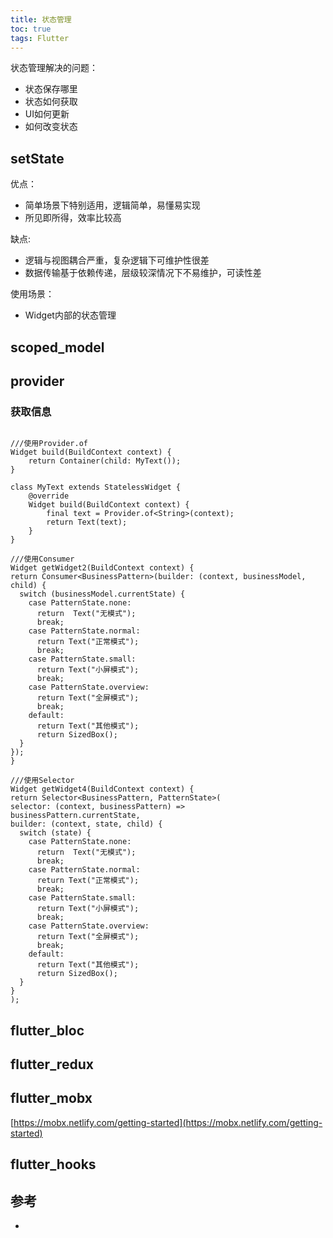 ```yaml
---
title: 状态管理
toc: true
tags: Flutter
---
```



状态管理解决的问题：

- 状态保存哪里
- 状态如何获取
- UI如何更新
- 如何改变状态



## setState

优点：
- 简单场景下特别适用，逻辑简单，易懂易实现
- 所见即所得，效率比较高

缺点:
- 逻辑与视图耦合严重，复杂逻辑下可维护性很差
- 数据传输基于依赖传递，层级较深情况下不易维护，可读性差

使用场景：
- Widget内部的状态管理

## scoped_model


## provider

### 获取信息

```

///使用Provider.of
Widget build(BuildContext context) {
    return Container(child: MyText());
}

class MyText extends StatelessWidget {
    @override
    Widget build(BuildContext context) {
        final text = Provider.of<String>(context);
        return Text(text);
    }
}

///使用Consumer
Widget getWidget2(BuildContext context) {
return Consumer<BusinessPattern>(builder: (context, businessModel, child) {
  switch (businessModel.currentState) {
    case PatternState.none:
      return  Text("无模式");
      break;
    case PatternState.normal:
      return Text("正常模式");
      break;
    case PatternState.small:
      return Text("小屏模式");
      break;
    case PatternState.overview:
      return Text("全屏模式");
      break;
    default:
      return Text("其他模式");
      return SizedBox();
  }
});
}

///使用Selector
Widget getWidget4(BuildContext context) {
return Selector<BusinessPattern, PatternState>(
selector: (context, businessPattern) =>
businessPattern.currentState,
builder: (context, state, child) {
  switch (state) {
    case PatternState.none:
      return  Text("无模式");
      break;
    case PatternState.normal:
      return Text("正常模式");
      break;
    case PatternState.small:
      return Text("小屏模式");
      break;
    case PatternState.overview:
      return Text("全屏模式");
      break;
    default:
      return Text("其他模式");
      return SizedBox();
  }
}
);

```

## flutter_bloc

## flutter_redux


## flutter_mobx

[https://mobx.netlify.com/getting-started](https://mobx.netlify.com/getting-started)

## flutter_hooks


## 参考

- [](https://segmentfault.com/a/1190000040543449)
